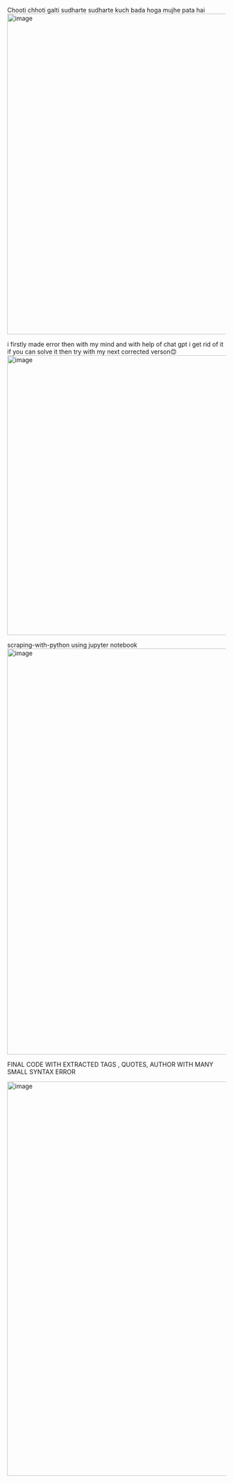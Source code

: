 Chooti chhoti galti sudharte sudharte kuch bada hoga mujhe pata hai
<img width="802" height="737" alt="image" src="https://github.com/user-attachments/assets/22631e97-5200-4b51-905b-144d30723306" />


i firstly made error then with my mind and with help of chat gpt i get rid of it
if you can solve it then try with my next corrected verson😊
<img width="706" height="643" alt="image" src="https://github.com/user-attachments/assets/7554c513-677f-472b-b6ac-1ca5ac649128" />



scraping-with-python using jupyter notebook
<img width="1637" height="933" alt="image" src="https://github.com/user-attachments/assets/ab990341-fe9e-4aac-8623-acedee99ec69" />


FINAL CODE WITH EXTRACTED TAGS , QUOTES, AUTHOR  WITH MANY SMALL SYNTAX ERROR


<img width="801" height="906" alt="image" src="https://github.com/user-attachments/assets/fb1127bf-3d68-4052-8492-12c5994df281" />
